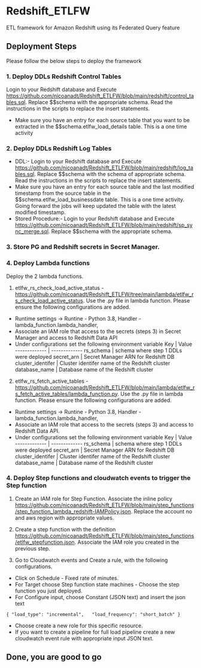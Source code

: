 # Redshift_ETLFW
ETL framework for Amazon Redshift using its Federated Query feature

## Deployment Steps
Please follow the below steps to deploy the framework

### 1. Deploy DDLs Redshift Control Tables
Login to your Redshift database and Execute https://github.com/nicoanadt/Redshift_ETLFW/blob/main/redshift/control_tables.sql.
Replace $$schema with the appropriate schema.
Read the instructions in the scripts to replace the insert statements.

* Make sure you have an entry for each source table that you want to be extracted in the $$schema.etlfw_load_details table. This is a one time activity

### 2. Deploy DDLs Redshift Log Tables
* DDL:- Login to your Redshift database and Execute https://github.com/nicoanadt/Redshift_ETLFW/blob/main/redshift/log_tables.sql. Replace $$schema with the schema of appropriate schema. Read the instructions in the scripts to replace the insert statements.
* Make sure you have an entry for each source table and the last modified timestamp from the source table in the $$schema.etlfw_load_businessdate table. This is a one time activity. Going forward the jobs will keep updated the table with the latest modified timestamp.
* Stored Procedure:- Login to your Redshift database and Execute https://github.com/nicoanadt/Redshift_ETLFW/blob/main/redshift/sp_sync_merge.sql. Replace $$schema with the appropriate schema.

### 3. Store PG and Redshift secrets in Secret Manager.

### 4. Deploy Lambda functions
Deploy the 2 lambda functions.

1. etlfw_rs_check_load_active_status - https://github.com/nicoanadt/Redshift_ETLFW/tree/main/lambda/etlfw_rs_check_load_active_status. Use the .py file in lambda function. Please ensure the following configurations are added.

* Runtime settings -> Runtine - Python 3.8, Handler - lambda_function.lambda_handler, 
* Associate an IAM role that access to the secrets (steps 3) in Secret Manager and access to Redshift Data API
* Under configurations set the following environment variable
            Key | Value
  ------------- | -------------
     rs_schema  | schema where step 1 DDLs were deployed
   secret_arn  | Secret Manager ARN for Redshift DB
   cluster_identifer | Cluster identifer name of the Redshift cluster
   database_name | Database name of the Redshift cluster

2. etlfw_rs_fetch_active_tables - https://github.com/nicoanadt/Redshift_ETLFW/blob/main/lambda/etlfw_rs_fetch_active_tables/lambda_function.py. Use the .py file in lambda function. Please ensure the following configurations are added.

* Runtime settings -> Runtine - Python 3.8, Handler - lambda_function.lambda_handler, 
* Associate an IAM role that access to the secrets (steps 3) and access to Redshift Data API.
* Under configurations set the following environment variable
            Key | Value
  ------------- | -------------
     rs_schema  | schema where step 1 DDLs were deployed
   secret_arn  | Secret Manager ARN for Redshift DB
   cluster_identifer | Cluster identifer name of the Redshift cluster
   database_name | Database name of the Redshift cluster


### 4. Deploy Step functions and cloudwatch events to trigger the Step function
1. Create an IAM role for Step Function. Associate the inline policy https://github.com/nicoanadt/Redshift_ETLFW/blob/main/step_functions/step_function_lambda_redshift-IAMPolicy.json. Replace the account no and aws region with appropriate values.

2. Create a step function with the definition https://github.com/nicoanadt/Redshift_ETLFW/blob/main/step_functions/etlfw_stepfunction.json. Associate the IAM role you created in the previous step.

3. Go to Cloudwatch events and Create a rule, with the following configurations.
* Click on Schedule - Fixed rate of <put appropriate intervals> minutes.
* For Target choose Step function state machines - Choose the step function you just deployed.
* For Configure input, choose Constant (JSON text) and insert the json text 
```
{ "load_type": "incremental",   "load_frequency": "short_batch" }
```
* Choose create a new role for this specific resource.
* If you want to create a pipeline for full load pipeline create a new cloudwatch event rule with appropriate input JSON text.

            
  
## Done, you are good to go
  
    

